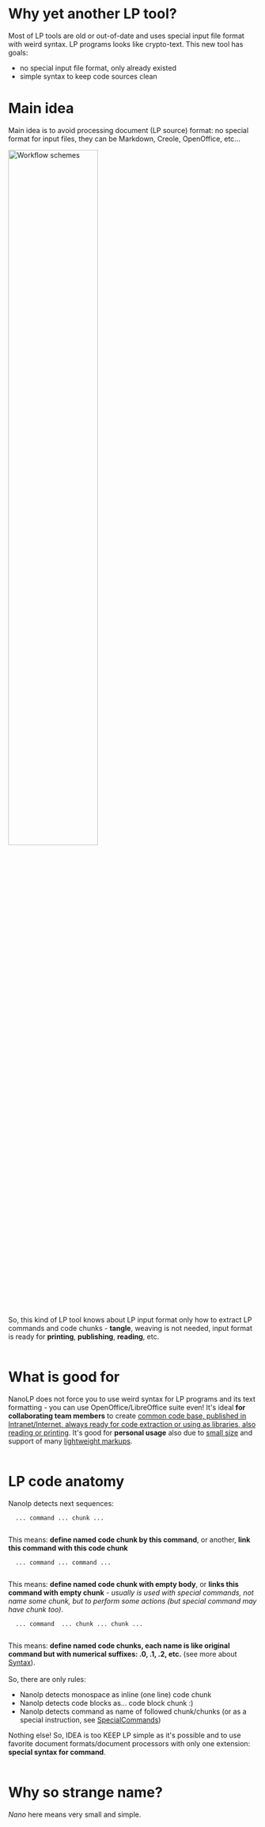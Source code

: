 # Why yet another LP tool? #

Most of LP tools are old or out-of-date and uses special input file format with weird syntax. LP programs looks like crypto-text. This new tool has goals:
  * no special input file format, only already existed
  * simple syntax to keep code sources clean

# Main idea #

Main idea is to avoid processing document (LP source) format: no special format for input files, they can be Markdown, Creole, OpenOffice, etc...

<img src='http://nano-lp.googlecode.com/files/workflow.png' alt='Workflow schemes' width='60%' height='60%'>

So, this kind of LP tool knows about LP input format only how to extract LP commands and code chunks - <b>tangle</b>, weaving is not needed, input format is ready for <b>printing</b>, <b>publishing</b>, <b>reading</b>, etc.<br>
<br>
<h1>What is good for</h1>

NanoLP does not force you to use weird syntax for LP programs and its text formatting - you can use OpenOffice/LibreOffice suite even! It's ideal <b>for collaborating team members</b> to create <u>common code base, published in Intranet/Internet, always ready for code extraction or using as libraries, also reading or printing</u>. It's good for <b>personal usage</b> also due to <u>small size</u> and support of many <u>lightweight markups</u>.<br>
<br>
<h1>LP code anatomy</h1>

Nanolp detects next sequences:<br>
<pre><code>  ... command ... chunk ...<br>
</code></pre>
This means: <b>define named code chunk by this command</b>, or another, <b>link this command with this code chunk</b>
<pre><code>  ... command ... command ...<br>
</code></pre>
This means: <b>define named code chunk with empty body</b>, or <b>links this command with empty chunk</b> - <i>usually is used with special commands, not name some chunk, but to perform some actions (but special command may have chunk too)</i>.<br>
<pre><code>  ... command  ... chunk ... chunk ...<br>
</code></pre>
This means: <b>define named code chunks, each name is like original command but with numerical suffixes: .0, .1, .2, etc.</b> (see more about <a href='Syntax.md'>Syntax</a>).<br>
<br>
So, there are only rules:<br>
<ul><li>Nanolp detects monospace as inline (one line) code chunk<br>
</li><li>Nanolp detects code blocks as... code block chunk :)<br>
</li><li>Nanolp detects command as name of followed chunk/chunks (or as a special instruction, see <a href='SpecialCommands.md'>SpecialCommands</a>)</li></ul>

Nothing else! So, IDEA is too KEEP LP simple as it's possible and to use favorite document formats/document processors with only one extension: <b>special syntax for command</b>.<br>
<br>
<h1>Why so strange name?</h1>

<i>Nano</i> here means very small and simple.